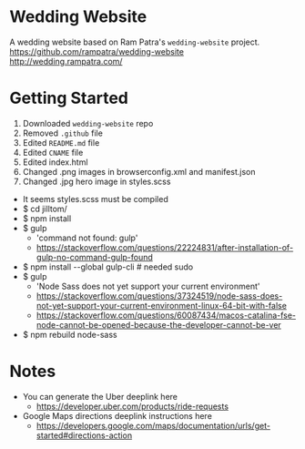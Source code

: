 # Wedding Website

A wedding website based on Ram Patra's `wedding-website` project.
https://github.com/rampatra/wedding-website
http://wedding.rampatra.com/

# Getting Started
1. Downloaded `wedding-website` repo
2. Removed `.github` file
3. Edited `README.md` file
4. Edited `CNAME` file
5. Edited index.html
6. Changed .png images in browserconfig.xml and manifest.json
7. Changed .jpg hero image in styles.scss
  * It seems styles.scss must be compiled
  * $ cd jilltom/
  * $ npm install
  * $ gulp
    * 'command not found: gulp'
    * https://stackoverflow.com/questions/22224831/after-installation-of-gulp-no-command-gulp-found
  * $ npm install --global gulp-cli # needed sudo
  * $ gulp
    * 'Node Sass does not yet support your current environment'
    * https://stackoverflow.com/questions/37324519/node-sass-does-not-yet-support-your-current-environment-linux-64-bit-with-false
    * https://stackoverflow.com/questions/60087434/macos-catalina-fse-node-cannot-be-opened-because-the-developer-cannot-be-ver
  * $ npm rebuild node-sass

# Notes
* You can generate the Uber deeplink here
  * https://developer.uber.com/products/ride-requests
* Google Maps directions deeplink instructions here
  * https://developers.google.com/maps/documentation/urls/get-started#directions-action
